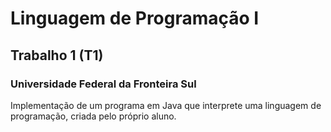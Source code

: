 # Linguagem de Programação I
## Trabalho 1 (T1)
### Universidade Federal da Fronteira Sul

Implementação de um programa em Java que interprete uma linguagem  de programação, criada pelo próprio aluno.